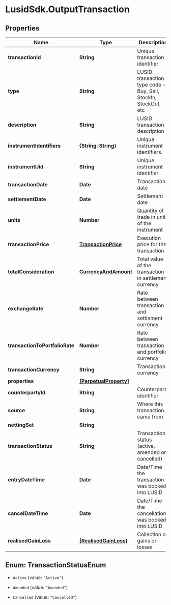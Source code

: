 # LusidSdk.OutputTransaction

## Properties
Name | Type | Description | Notes
------------ | ------------- | ------------- | -------------
**transactionId** | **String** | Unique transaction identifier | [optional] 
**type** | **String** | LUSID transaction type code - Buy, Sell, StockIn, StockOut, etc | [optional] 
**description** | **String** | LUSID transaction description | [optional] 
**instrumentIdentifiers** | **{String: String}** | Unique instrument identifiers. | [optional] 
**instrumentUid** | **String** | Unique instrument identifier | [optional] 
**transactionDate** | **Date** | Transaction date | [optional] 
**settlementDate** | **Date** | Settlement date | [optional] 
**units** | **Number** | Quantity of trade in units of the instrument | [optional] 
**transactionPrice** | [**TransactionPrice**](TransactionPrice.md) | Execution price for the transaction | [optional] 
**totalConsideration** | [**CurrencyAndAmount**](CurrencyAndAmount.md) | Total value of the transaction in settlement currency | [optional] 
**exchangeRate** | **Number** | Rate between transaction and settlement currency | [optional] 
**transactionToPortfolioRate** | **Number** | Rate between transaction and portfolio currency | [optional] 
**transactionCurrency** | **String** | Transaction currency | [optional] 
**properties** | [**[PerpetualProperty]**](PerpetualProperty.md) |  | [optional] 
**counterpartyId** | **String** | Counterparty identifier | [optional] 
**source** | **String** | Where this transaction came from | [optional] 
**nettingSet** | **String** |  | [optional] 
**transactionStatus** | **String** | Transaction status (active, amended or cancelled) | [optional] 
**entryDateTime** | **Date** | Date/Time the transaction was booked into LUSID | [optional] 
**cancelDateTime** | **Date** | Date/Time the cancellation was booked into LUSID | [optional] 
**realisedGainLoss** | [**[RealisedGainLoss]**](RealisedGainLoss.md) | Collection of gains or losses | [optional] 


<a name="TransactionStatusEnum"></a>
## Enum: TransactionStatusEnum


* `Active` (value: `"Active"`)

* `Amended` (value: `"Amended"`)

* `Cancelled` (value: `"Cancelled"`)




